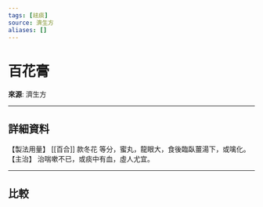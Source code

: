 ```yaml
---
tags: [祛痰]
source: 濟生方
aliases: []
---
```


# 百花膏

**來源**: 濟生方  

---

## 詳細資料
【製法用量】 [[百合]] 款冬花
等分，蜜丸，龍眼大，食後臨臥薑湯下，或噙化。
【主治】
治喘嗽不已，或痰中有血，虛人尤宜。

---

## 比較
